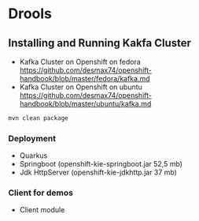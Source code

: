 # Drools 

## Installing and Running Kakfa Cluster
- Kafka Cluster on Openshift on fedora
https://github.com/desmax74/openshift-handbook/blob/master/fedora/kafka.md
- Kafka Cluster on Openshift on ubuntu
https://github.com/desmax74/openshift-handbook/blob/master/ubuntu/kafka.md

```sh
mvn clean package
```
### Deployment

- Quarkus
- Springboot     (openshift-kie-springboot.jar 52,5 mb)
- Jdk HttpServer (openshift-kie-jdkhttp.jar 37 mb)

### Client for demos
- Client module 
